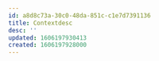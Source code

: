 ```yaml
---
id: a8d8c73a-30c0-48da-851c-c1e7d7391136
title: Contextdesc
desc: ''
updated: 1606197930413
created: 1606197928000
---
```


